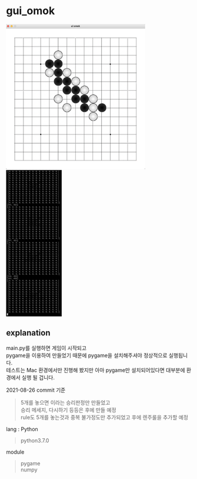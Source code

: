 # gui_omok  
<img src="src/img/github/github_omokboard.png" width="75%" height="75%">
<img src="src/img/github/github_omokNumpyLog.png" width="30%" height="30%">

## explanation
main.py를 실행하면 게임이 시작되고  
pygame을 이용하여 만들었기 때문에 pygame을 설치해주셔야 정상적으로 실행됩니다.  
테스트는 Mac 환경에서만 진행해 봤지만 아마 pygame만 설치되어있다면 대부분에 환경에서 실행 될 겁니다.  
  
2021-08-26 commit 기준   
> 5개를 놓으면 이라는 승리판정만 만들었고  
> 승리 메세지, 다시하기 등등은 후에 만들 예정  
> rule도 5개를 놓는것과 중복 불가정도만 추가되었고 후에 렌주룰을 추가할 예정  


lang : Python  
> python3.7.0  

module  
> pygame  
> numpy  



